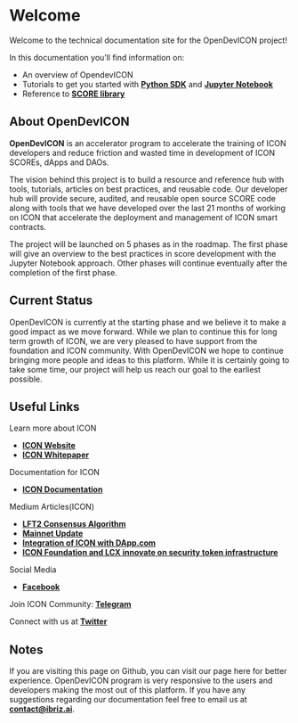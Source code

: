 # Welcome
Welcome to the technical documentation site for the OpenDevICON project!

In this documentation you’ll find information on:

- An overview of OpendevICON
- Tutorials to get you started with [**Python SDK**](docs/prerequisites.md) and [**Jupyter Notebook**](docs/scoreInteraction.md)
- Reference to [**SCORE library**](docs/roles.md)

## About OpenDevICON
**OpenDevICON** is an accelerator program to accelerate the training of ICON developers and reduce friction and wasted time in development of ICON SCOREs, dApps and DAOs.

The vision behind this project is to build a resource and reference hub with tools, tutorials, articles on best practices, and reusable code. Our developer hub will provide secure, audited, and reusable open source SCORE code along with tools that we have developed over the last 21 months of working on ICON that accelerate the deployment and management of ICON smart contracts.

The project will be launched on 5 phases as in the roadmap. The first phase will give an overview to the best practices in score development with the Jupyter Notebook approach. Other phases will continue eventually after the completion of the first phase.

## Current Status
OpenDevICON is currently at the starting phase and we believe it to make a good impact as we move forward. While we plan to continue this for long term growth of ICON, we are very pleased to have support from the foundation and ICON community. With OpenDevICON we hope to continue bringing more people and ideas to this platform. While it is certainly going to take some time, our project will help us reach our goal to the earliest possible. 


## Useful Links
Learn more about ICON
- [**ICON Website**](https://icon.foundation/?lang=en)
- [**ICON Whitepaper**](https://icon.foundation/resources/whitepaper/ICON_Whitepaper_EN.pdf)

Documentation for ICON
- [**ICON Documentation**](https://www.icondev.io/)

Medium Articles(ICON)
- [**LFT2 Consensus Algorithm**](https://medium.com/helloiconworld/lft2-consensus-algorithm-5ee4322b2fd4)
- [**Mainnet Update**](https://medium.com/helloiconworld/mainnet-update-19bec854c579)
- [**Integration of ICON with DApp.com**](https://medium.com/@helloiconworld/icon-integrates-with-dapp-com-b96f6c4c0c92)
- [**ICON Foundation and LCX innovate on security token infrastructure**](https://medium.com/helloiconworld/icon-foundation-and-lcx-innovate-on-security-token-infrastructure-3ced1f04791c)

Social Media
- [**Facebook**](https://www.facebook.com/Opendevicon-100863181655230/?view_public_for=100863181655230)

Join ICON Community: [**Telegram**](https://t.me/hello_iconworld)

Connect with us at [**Twitter**](http://bit.ly/2Rgj4w8)

## Notes
If you are visiting this page on Github, you can visit our page here for better experience. OpenDevICON program is very responsive to the users and developers making the most out of this platform. If you have any suggestions regarding our documentation feel free to email us at **contact@ibriz.ai**.



